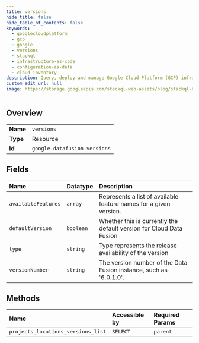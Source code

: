 ```yaml
---
title: versions
hide_title: false
hide_table_of_contents: false
keywords:
  - googlecloudplatform
  - gcp
  - google
  - versions
  - stackql
  - infrastructure-as-code
  - configuration-as-data
  - cloud inventory
description: Query, deploy and manage Google Cloud Platform (GCP) infrastructure and resources using SQL
custom_edit_url: null
image: https://storage.googleapis.com/stackql-web-assets/blog/stackql-blog-post-featured-image.png
---
```

  
    

## Overview
<table><tbody>
<tr><td><b>Name</b></td><td><code>versions</code></td></tr>
<tr><td><b>Type</b></td><td>Resource</td></tr>
<tr><td><b>Id</b></td><td><code>google.datafusion.versions</code></td></tr>
</tbody></table>

## Fields
| Name | Datatype | Description |
|:-----|:---------|:------------|
| `availableFeatures` | `array` | Represents a list of available feature names for a given version. |
| `defaultVersion` | `boolean` | Whether this is currently the default version for Cloud Data Fusion |
| `type` | `string` | Type represents the release availability of the version |
| `versionNumber` | `string` | The version number of the Data Fusion instance, such as '6.0.1.0'. |
## Methods
| Name | Accessible by | Required Params |
|:-----|:--------------|:----------------|
| `projects_locations_versions_list` | `SELECT` | `parent` |
